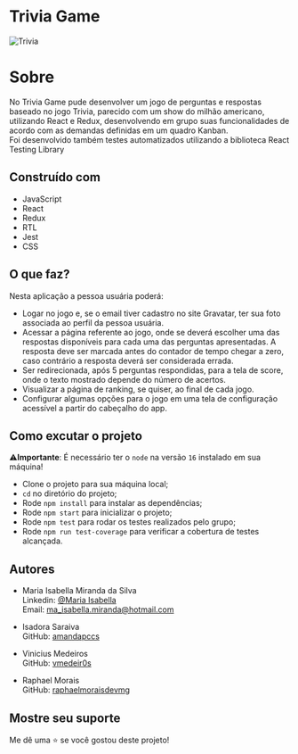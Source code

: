 # Trivia Game

![Trivia](https://user-images.githubusercontent.com/96309515/202020492-7a9e3f4e-bd54-45bd-932d-75986da0d2af.png)

# Sobre

<p>No Trivia Game pude desenvolver um jogo de perguntas e respostas baseado no jogo Trivia, parecido com um show do milhão americano, utilizando React e Redux, desenvolvendo em grupo suas funcionalidades de acordo com as demandas definidas em um quadro Kanban.<br>
Foi desenvolvido também testes automatizados utilizando a biblioteca React Testing Library <br>

## Construído com
  
- JavaScript
- React
- Redux
- RTL
- Jest
- CSS


## O que faz?
  
Nesta aplicação a pessoa usuária poderá:

- Logar no jogo e, se o email tiver cadastro no site Gravatar, ter sua foto associada ao perfil da pessoa usuária.
- Acessar a página referente ao jogo, onde se deverá escolher uma das respostas disponíveis para cada uma das perguntas apresentadas. A resposta deve ser marcada antes do contador de tempo chegar a zero, caso contrário a resposta deverá ser considerada errada.
- Ser redirecionada, após 5 perguntas respondidas, para a tela de score, onde o texto mostrado depende do número de acertos.
- Visualizar a página de ranking, se quiser, ao final de cada jogo.
- Configurar algumas opções para o jogo em uma tela de configuração acessível a partir do cabeçalho do app.


## Como excutar o projeto
 ⚠️**Importante**: É necessário ter o `node` na versão `16` instalado em sua máquina!

- Clone o projeto para sua máquina local;
- `cd` no diretório do projeto;
- Rode `npm install` para instalar as dependências;
- Rode `npm start` para inicializar o projeto;
- Rode `npm test` para rodar os testes realizados pelo grupo;
- Rode `npm run test-coverage` para verificar a cobertura de testes alcançada.
  
## Autores

- Maria Isabella Miranda da Silva <br>
  Linkedin: [@Maria Isabella](https://www.linkedin.com/in/maria-isabella-miranda/) <br>
  Email: ma_isabella.miranda@hotmail.com
  
- Isadora Saraiva <br>
  GitHub: [amandapccs](https://github.com/saraivais)

- Vinicius Medeiros <br>
  GitHub: [vmedeir0s](https://github.com/vmedeir0s)
  
- Raphael Morais <br>
  GitHub: [raphaelmoraisdevmg](https://github.com/raphaelmoraisdevmg)

## Mostre seu suporte

Me dê uma ⭐️ se você gostou deste projeto!
